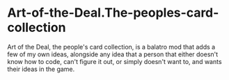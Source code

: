 # Art-of-the-Deal.The-peoples-card-collection
Art of the Deal, the people's card collection, is a balatro mod that adds a few of my own ideas, alongside any idea that a person that either doesn't know how to code, can't figure it out, or simply doesn't want to, and wants their ideas in the game.
